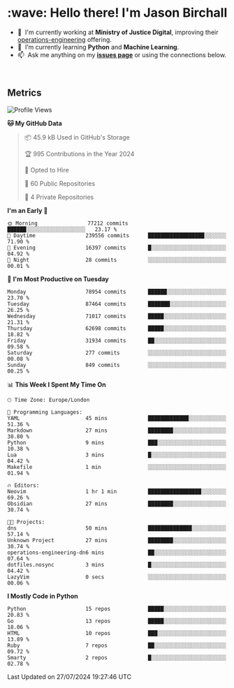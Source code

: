 <h1 align="left" id="jason-title">:wave: Hello there! I'm Jason Birchall</h1>

- :office: &nbsp;I'm currently working at **Ministry of Justice Digital**, improving their [operations-engineering](https://github.com/ministryofjustice/operations-engineering) offering.
- :seedling: &nbsp;I’m currently learning **Python** and **Machine Learning**.
- :mailbox: &nbsp;Ask me anything on my **[issues page]** or using the connections below.


<br>


<h2>Metrics</h2>

<!--START_SECTION:waka-->
![Profile Views](http://img.shields.io/badge/Profile%20Views-0-blue)

**🐱 My GitHub Data** 

> 📦 45.9 kB Used in GitHub's Storage 
 > 
> 🏆 995 Contributions in the Year 2024
 > 
> 💼 Opted to Hire
 > 
> 📜 60 Public Repositories 
 > 
> 🔑 4 Private Repositories 
 > 
**I'm an Early 🐤** 

```text
🌞 Morning                77212 commits       ██████░░░░░░░░░░░░░░░░░░░   23.17 % 
🌆 Daytime                239556 commits      ██████████████████░░░░░░░   71.90 % 
🌃 Evening                16397 commits       █░░░░░░░░░░░░░░░░░░░░░░░░   04.92 % 
🌙 Night                  28 commits          ░░░░░░░░░░░░░░░░░░░░░░░░░   00.01 % 
```
📅 **I'm Most Productive on Tuesday** 

```text
Monday                   78954 commits       ██████░░░░░░░░░░░░░░░░░░░   23.70 % 
Tuesday                  87464 commits       ███████░░░░░░░░░░░░░░░░░░   26.25 % 
Wednesday                71017 commits       █████░░░░░░░░░░░░░░░░░░░░   21.31 % 
Thursday                 62698 commits       █████░░░░░░░░░░░░░░░░░░░░   18.82 % 
Friday                   31934 commits       ██░░░░░░░░░░░░░░░░░░░░░░░   09.58 % 
Saturday                 277 commits         ░░░░░░░░░░░░░░░░░░░░░░░░░   00.08 % 
Sunday                   849 commits         ░░░░░░░░░░░░░░░░░░░░░░░░░   00.25 % 
```


📊 **This Week I Spent My Time On** 

```text
🕑︎ Time Zone: Europe/London

💬 Programming Languages: 
YAML                     45 mins             █████████████░░░░░░░░░░░░   51.36 % 
Markdown                 27 mins             ████████░░░░░░░░░░░░░░░░░   30.80 % 
Python                   9 mins              ███░░░░░░░░░░░░░░░░░░░░░░   10.38 % 
Lua                      3 mins              █░░░░░░░░░░░░░░░░░░░░░░░░   04.42 % 
Makefile                 1 min               ░░░░░░░░░░░░░░░░░░░░░░░░░   01.94 % 

🔥 Editors: 
Neovim                   1 hr 1 min          █████████████████░░░░░░░░   69.26 % 
Obsidian                 27 mins             ████████░░░░░░░░░░░░░░░░░   30.74 % 

🐱‍💻 Projects: 
dns                      50 mins             ██████████████░░░░░░░░░░░   57.14 % 
Unknown Project          27 mins             ████████░░░░░░░░░░░░░░░░░   30.74 % 
operations-engineering-dn6 mins              ██░░░░░░░░░░░░░░░░░░░░░░░   07.64 % 
dotfiles.nosync          3 mins              █░░░░░░░░░░░░░░░░░░░░░░░░   04.42 % 
LazyVim                  0 secs              ░░░░░░░░░░░░░░░░░░░░░░░░░   00.06 % 
```

**I Mostly Code in Python** 

```text
Python                   15 repos            █████░░░░░░░░░░░░░░░░░░░░   20.83 % 
Go                       13 repos            █████░░░░░░░░░░░░░░░░░░░░   18.06 % 
HTML                     10 repos            ███░░░░░░░░░░░░░░░░░░░░░░   13.89 % 
Ruby                     7 repos             ██░░░░░░░░░░░░░░░░░░░░░░░   09.72 % 
Smarty                   2 repos             █░░░░░░░░░░░░░░░░░░░░░░░░   02.78 % 
```




 Last Updated on 27/07/2024 19:27:46 UTC
<!--END_SECTION:waka-->

<!-- links -->

[issues page]: https://github.com/jasonBirchall/jasonBirchall/issues "jasonBirchall/issues"
